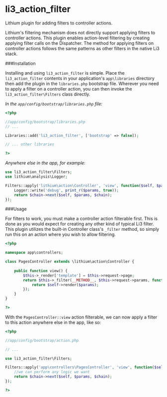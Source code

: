 li3_action_filter
=================

Lithium plugin for adding filters to controller actions.

Lithium's filtering mechanism does not directly support applying filters to controller actions. This plugin enables action-level filtering by creating applying filter calls on the Dispatcher. The method for applying filters on controller actions follows the same patterns as other filters in the native Li3 stack.

###Installation

Installing and using `li3_action_filter` is simple. Place the `li3_action_filter` contents in your application's `app\libraries` directory then add the plugin in the `libraries.php` bootstrap file. Wherever you need to apply a filter on a controller action, you can then invoke the `li3_action_filter\Filters` class directly.

_In the `app/config/bootstrap/libraries.php` file:_

```php
<?php

//app/config/bootstrap/libraries.php
// ...

Libraries::add('li3_action_filter', ['bootstrap' => false]);

// ... other libraries

?>
```

_Anywhere else in the app, for example:_

```php
use li3_action_filter\Filters;
use lithium\analysis\Logger;

Filters::apply('lithium\action\Controller', 'view', function($self, $params, $chain) {
    Logger::write('debug', print_r($params, true));
    return $chain->next($self, $params, $chain);
});
```

###Usage

For filters to work, you must make a controller action filterable first. This is done as you would expect for creating any other kind of typical Li3 filter. This plugin utilizes the built-in Controller class's `_filter` method, so simply run this on an action where you wish to allow filtering.

```php
<?php

namespace app\controllers;

class PagesController extends \lithium\action\Controller {
    
    public function view() {
        $this->_render['template'] = $this->request->page;
        return $this->_filter(__METHOD__, $this->request->params, function($self, $params) {
            return $self->render($params);
        });
    }
}

?>

```

With the `PagesController::view` action filterable, we can now apply a filter to this action anywhere else in the app, like so:

```php
<?php

//app/config/bootstrap/action.php

// ...

use li3_action_filter\Filters;

Filters::apply('app\controllers\PagesController', 'view', function($self, $params, $chain) {
    //we can perform any logic we want
    return $chain->next($self, $params, $chain);
});

?>
```